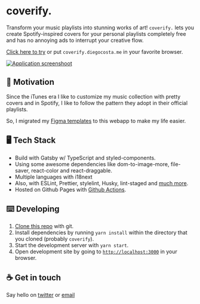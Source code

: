 # coverify.

Transform your music playlists into stunning works of art! `coverify.` lets you create Spotify-inspired covers for your personal playlists completely free and has no annoying ads to interrupt your creative flow. 

[Click here to try](https://coverify.diegocosta.me/) or put `coverify.diegocosta.me` in your favorite browser.

[![Application screenshoot](https://user-images.githubusercontent.com/3134422/140641645-0d3ea9fa-dac7-4763-a38b-caebc8adaa20.png)](https://coverify.diegocosta.me/)

## :thinking: Motivation

Since the iTunes era I like to customize my music collection with pretty covers and in Spotify, I like to follow the pattern they adopt in their official playlists.

So, I migrated my [Figma templates](https://www.figma.com/file/YQ2fg9I1X6MAhhhZysFEgl/Spotify-Playlist-Covers?node-id=0%3A1) to this webapp to make my life easier.

## 🖥️ Tech Stack

- Build with Gatsby w/ TypeScript and styled-components.
- Using some awesome dependencies like dom-to-image-more, file-saver, react-color and react-draggable.
- Multiple languages with i18next
- Also, with ESLint, Prettier, stylelint, Husky, lint-staged and [much more](package.json).
- Hosted on Github Pages with [Github Actions](.github/workflows/main.yml).

## :keyboard: Developing

1. [Clone this repo](https://help.github.com/en/articles/cloning-a-repository) with git.
2. Install dependencies by running `yarn install` within the directory that you cloned (probably `coverify`).
3. Start the development server with `yarn start`.
4. Open development site by going to [`http://localhost:3000`](http://localhost:8000) in your browser.

## :coffee: Get in touch

Say hello on [twitter](https://twitter.com/diegocoxta) or [email](mailto:diego@diegocosta.me)
